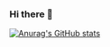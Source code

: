 ### Hi there 👋
[![Anurag's GitHub stats](https://github-readme-stats.vercel.app/api?username=anuraghazra)](https://github.com/gaasher/github-readme-stats)
